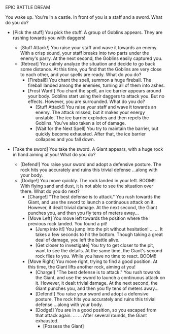 EPIC BATTLE DREAM

You wake up. You're in a castle. In front of you is a staff and a sword. What do you do?

+ [Pick the stuff]
		You pick the stuff. A group of Goblins appears. They are rushing towards you with daggers!
	+ [Stuff Attack!]
			You raise your staff and wave it towards an enemy.
			With a crisp sound, your staff breaks into two parts under the enemy's parry.
			At the next second, the Goblins easily captured you.
	+ [Retreat]
			You calmly analyze the situation and decide to go back some distance.
			At this time, you find that the Goblins are very close to each other, and your spells are ready.
			What do you do?
		+ [Fireball!]
				You chant the spell, summon a huge fireball.
				The fireball landed among the enemies, turning all of them into ashes.
		+ [Frost Ward!]
				You chant the spell, an ice barrier appears around your body.
				Goblins start using their daggers to attack you. But no effects.
				However, you are surrounded. What do you do?
			+ [Stuff Attack!]
						You raise your staff and wave it towards an enemy.
						The attack missed, but it makes your energy unstable.
						The ice barrier explodes and then repels the Goblins.
						You've also taken a lot of damage.
			+ [Wait for the Next Spell]
						You try to maintain the barrier, but quickly become exhausted.
						After that, the ice barrier collapses and you fall down.
	
+ [Take the sword]
  	You take the sword. A Giant appears, with a huge rock in hand aiming at you!
  	What do you do?
	+ [Defend!]
			You raise your sword and adopt a defensive posture.
  		The rock hits you accurately and ruins this trivial defense
  		...along with your body.
	+ [Dodge!]
	  	You move quickly. The rock landed in your left. BOOM!!
    	With flying sand and dust, it is not able to see the situation over there.
    	What do you do next?
		+ [Charge!]
	      	"The best defense is to attack."
        	You rush towards the Giant, and use the sword to launch a continuous attack on it.
        	However, it dealt trivial damage.
        	At the next second, the Giant punches you, and then you fly tens of meters away...
		+ [Move Left]
	        You move left towards the position where the previous rock landed.
          You found a pit!
			+ [Jump into it!]
	            	You jump into the pit without hesitation!
              	... ...
              	It takes a few seconds to hit the bottom.
              	Though taking a great deal of damage, you left the battle alive.
			+ [Get closer to investigate]
	            You try to get closer to the pit, want to see the details.
              At the same time, the Giant's second rock flies to you.
              While you have no time to react.
              BOOM!!
		+ [Move Right]
	      	You move right, trying to find a good position.
        	At this time, the Giant lifts another rock, aiming at you!
			+ [Charge!]
	      		"The best defense is to attack."
        		You rush towards the Giant, and use the sword to launch a continuous attack on it.
        		However, it dealt trivial damage.
        		At the next second, the Giant punches you, and then you fly tens of meters away...
			+ [Defend!]
	      		You raise your sword and adopt a defensive posture.
        		The rock hits you accurately and ruins this trivial defense
        		...along with your body.
			+ [Dodge!]
	      		You are in a good position, so you escaped from that attack again.
        		... ...
        		After several rounds, the Giant exhausted.
				+ [Possess the Giant]